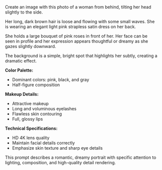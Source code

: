 Create an image with this photo of a woman from behind, tilting her head slightly to the side.

Her long, dark brown hair is loose and flowing with some small waves. She is wearing an elegant light pink strapless satin dress on her back.

She holds a large bouquet of pink roses in front of her. Her face can be seen in profile and her expression appears thoughtful or dreamy as she gazes slightly downward.

The background is a simple, bright spot that highlights her subtly, creating a dramatic effect.

**Color Palette:**
- Dominant colors: pink, black, and gray
- Half-figure composition

**Makeup Details:**
- Attractive makeup
- Long and voluminous eyelashes
- Flawless skin contouring
- Full, glossy lips

**Technical Specifications:**
- HD 4K lens quality
- Maintain facial details correctly
- Emphasize skin texture and sharp eye details

This prompt describes a romantic, dreamy portrait with specific attention to lighting, composition, and high-quality detail rendering.